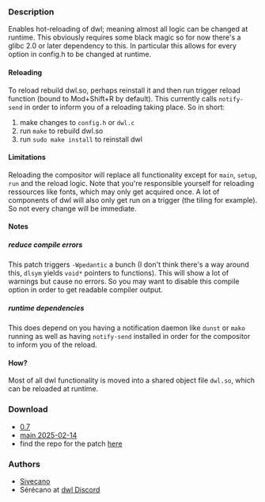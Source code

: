 ### Description
Enables hot-reloading of dwl; meaning almost all logic can be changed at runtime.
This obviously requires some black magic so for now there's a glibc 2.0 or later
dependency to this.
In particular this allows for every option in config.h to be changed at runtime.

#### Reloading
To reload rebuild dwl.so, perhaps reinstall it and then run trigger reload function (bound to Mod+Shift+R by default).
This currently calls `notify-send` in order to inform you of a reloading taking place.
So in short:
1. make changes to `config.h` or `dwl.c`
2. run `make` to rebuild dwl.so
3. run `sudo make install` to reinstall dwl


#### Limitations
Reloading the compositor will replace all functionality except for `main`, `setup`, `run` and the reload logic.
Note that you're responsible yourself for reloading ressources like fonts, which may only get acquired once.
A lot of components of dwl will also only get run on a trigger (the tiling for example).
So not every change will be immediate.

#### Notes
##### reduce compile errors
This patch triggers `-Wpedantic` a bunch (I don't think there's a way around this, `dlsym` yields `void*` pointers to functions).
This will show a lot of warnings but cause no errors.
So you may want to disable this compile option in order to get readable compiler output.
##### runtime dependencies
This does depend on you having a notification daemon like `dunst` or `mako` running as well as
having `notify-send` installed in order for the compositor to inform you of the reload.

#### How?
Most of all dwl functionality is moved into a shared object file `dwl.so`, which can be reloaded at runtime.

### Download
- [0.7](/dwl/dwl-patches/raw/branch/main/patches/hot-reload/hot-reload-0.7.patch)
- [main 2025-02-14](/dwl/dwl-patches/raw/branch/main/patches/hot-reload/hot-reload.patch)
- find the repo for the patch [here](/Sivecano/dwl/src/branch/hot-reload)
### Authors
- [Sivecano](https://codeberg.org/Sivecano)
- Sérécano at [dwl Discord](https://discord.gg/jJxZnrGPWN)
